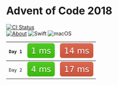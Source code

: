 # Advent of Code 2018

[![CI Status](https://travis-ci.com/artFintch/AdventOfCode2018.svg?branch=master)](https://travis-ci.org/artFintch/AdventOfCode2018)<br>
[![About](https://img.shields.io/badge/Advent_Of_Code-2018-brightgreen.svg)](https://adventofcode.com/2018/about)
![Swift](https://img.shields.io/badge/Swift-4.2-orange.svg)
![macOS](https://img.shields.io/badge/Platform-macOS-lightgrey.svg)

<!--- Start --->
| `Day 1` | ![silver](/Swift/Metrics/day1_silver.svg) | ![gold](/Swift/Metrics/day1_gold.svg) |
|-|-|-|
| `Day 2` | ![silver](/Swift/Metrics/day2_silver.svg) | ![gold](/Swift/Metrics/day2_gold.svg) |
<!--- End --->

